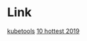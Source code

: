 # Link
[kubetools](https://github.com/collabnix/dockerlabs/blob/master/kubernetes/kubetools/README.md)
[10 hottest 2019](https://www.crn.com/slide-shows/cloud/the-10-hottest-kubernetes-tools-and-technologies-of-2019/4)
